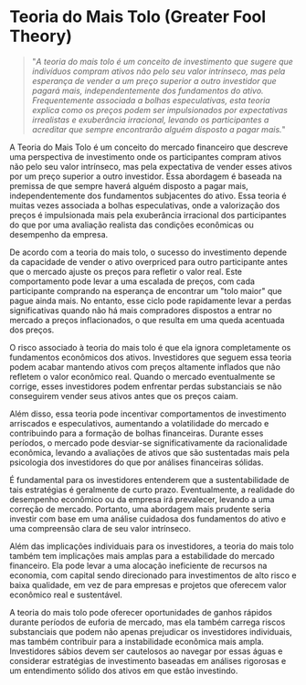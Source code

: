 # Teoria do Mais Tolo (Greater Fool Theory)

>"*A teoria do mais tolo é um conceito de investimento que sugere que indivíduos compram ativos não pelo seu valor intrínseco, mas pela esperança de vender a um preço superior a outro investidor que pagará mais, independentemente dos fundamentos do ativo. Frequentemente associada a bolhas especulativas, esta teoria explica como os preços podem ser impulsionados por expectativas irrealistas e exuberância irracional, levando os participantes a acreditar que sempre encontrarão alguém disposto a pagar mais.*"

A Teoria do Mais Tolo é um conceito do mercado financeiro que descreve uma perspectiva de investimento onde os participantes compram ativos não pelo seu valor intrínseco, mas pela expectativa de vender esses ativos por um preço superior a outro investidor. Essa abordagem é baseada na premissa de que sempre haverá alguém disposto a pagar mais, independentemente dos fundamentos subjacentes do ativo. Essa teoria é muitas vezes associada a bolhas especulativas, onde a valorização dos preços é impulsionada mais pela exuberância irracional dos participantes do que por uma avaliação realista das condições econômicas ou desempenho da empresa.

De acordo com a teoria do mais tolo, o sucesso do investimento depende da capacidade de vender o ativo overpriced para outro participante antes que o mercado ajuste os preços para refletir o valor real. Este comportamento pode levar a uma escalada de preços, com cada participante comprando na esperança de encontrar um "tolo maior" que pague ainda mais. No entanto, esse ciclo pode rapidamente levar a perdas significativas quando não há mais compradores dispostos a entrar no mercado a preços inflacionados, o que resulta em uma queda acentuada dos preços.

O risco associado à teoria do mais tolo é que ela ignora completamente os fundamentos econômicos dos ativos. Investidores que seguem essa teoria podem acabar mantendo ativos com preços altamente inflados que não refletem o valor econômico real. Quando o mercado eventualmente se corrige, esses investidores podem enfrentar perdas substanciais se não conseguirem vender seus ativos antes que os preços caiam.

Além disso, essa teoria pode incentivar comportamentos de investimento arriscados e especulativos, aumentando a volatilidade do mercado e contribuindo para a formação de bolhas financeiras. Durante esses períodos, o mercado pode desviar-se significativamente da racionalidade econômica, levando a avaliações de ativos que são sustentadas mais pela psicologia dos investidores do que por análises financeiras sólidas.

É fundamental para os investidores entenderem que a sustentabilidade de tais estratégias é geralmente de curto prazo. Eventualmente, a realidade do desempenho econômico ou da empresa irá prevalecer, levando a uma correção de mercado. Portanto, uma abordagem mais prudente seria investir com base em uma análise cuidadosa dos fundamentos do ativo e uma compreensão clara de seu valor intrínseco.

Além das implicações individuais para os investidores, a teoria do mais tolo também tem implicações mais amplas para a estabilidade do mercado financeiro. Ela pode levar a uma alocação ineficiente de recursos na economia, com capital sendo direcionado para investimentos de alto risco e baixa qualidade, em vez de para empresas e projetos que oferecem valor econômico real e sustentável.

A teoria do mais tolo pode oferecer oportunidades de ganhos rápidos durante períodos de euforia de mercado, mas ela também carrega riscos substanciais que podem não apenas prejudicar os investidores individuais, mas também contribuir para a instabilidade econômica mais ampla. Investidores sábios devem ser cautelosos ao navegar por essas águas e considerar estratégias de investimento baseadas em análises rigorosas e um entendimento sólido dos ativos em que estão investindo.